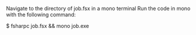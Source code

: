 Navigate to the directory of job.fsx in a mono terminal
Run the code in mono with the following command:

$ fsharpc job.fsx && mono job.exe
